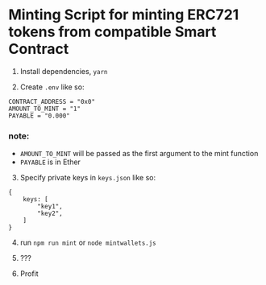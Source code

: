 # Minting Script for minting ERC721 tokens from compatible Smart Contract

1. Install dependencies, `yarn`

2. Create `.env` like so:

```
CONTRACT_ADDRESS = "0x0"
AMOUNT_TO_MINT = "1"
PAYABLE = "0.000"
```

### note:

- `AMOUNT_TO_MINT` will be passed as the first argument to the mint function
- `PAYABLE` is in Ether

3. Specify private keys in `keys.json` like so:

```
{
    keys: [
        "key1",
        "key2",
    ]
}
```

4. run `npm run mint` or `node mintwallets.js`

5. ???

6. Profit
